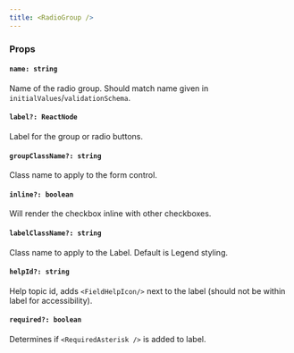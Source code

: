 ```yaml
---
title: <RadioGroup />
---
```


### Props

#### `name: string`

Name of the radio group. Should match name given in `initialValues`/`validationSchema`.

#### `label?: ReactNode`

Label for the group or radio buttons.

#### `groupClassName?: string`

Class name to apply to the form control.

#### `inline?: boolean`

Will render the checkbox inline with other checkboxes.

#### `labelClassName?: string`

Class name to apply to the Label. Default is Legend styling.

#### `helpId?: string`

Help topic id, adds `<FieldHelpIcon/>` next to the label (should not be within label for accessibility).

#### `required?: boolean`

Determines if `<RequiredAsterisk />` is added to label.
